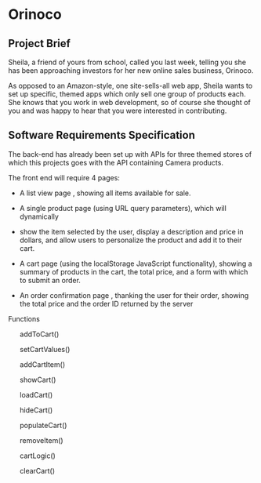 <html lang="en">
<head></head>
<body>
<h1>Orinoco</h1>
<h2>Project Brief</h2>
<p>Sheila, a friend of yours from school, called you last week, telling you she has been approaching investors for her new online sales business, Orinoco.</p>
<p>As opposed to an Amazon-style, one site-sells-all web app, Sheila wants to set up specific, themed apps which only sell one group of products each. She knows that you work in web development, so of course she thought of you and was happy to hear that you were interested in contributing.</p>

<h2>Software Requirements Specification</h2>
<p>The back-end has already been set up with APIs for three themed stores of which this projects goes with the API containing Camera products.</p>

<p>The front end will require 4 pages:</p>

<ul>
    <li><p>A list view page , showing all items available for sale.</p></li>
    <li><p>A single product page (using URL query parameters), which will dynamically</p></li>
    <li><p>show the item selected by the user, display a description and price in dollars, and allow users to personalize the product and add it to their cart.</p></li>
    <li><p>A cart page (using the localStorage JavaScript functionality), showing a summary of products in the cart, the total price, and a form with which to submit an order.</p></li>
    <li><p>An order confirmation page , thanking the user for their order, showing the total price and the order ID returned by the server</p></li>
</ul>

<p>Functions</p>

<ul>addToCart()</ul>
<ul>setCartValues()</ul>
<ul>addCartItem()</ul>
<ul>showCart()</ul>
<ul>loadCart()</ul>  
<ul>hideCart()</ul>
<ul>populateCart()</ul>
<ul>removeItem()</ul>
<ul>cartLogic()</ul>
<ul>clearCart()</ul>



